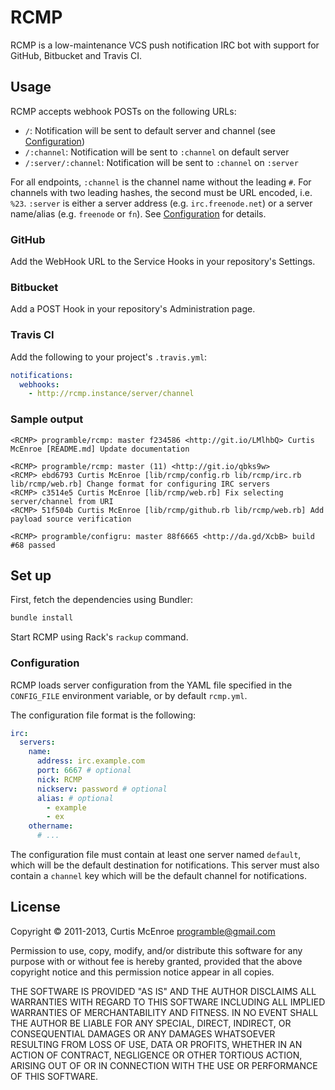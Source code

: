 # RCMP

RCMP is a low-maintenance VCS push notification IRC bot with support for
GitHub, Bitbucket and Travis CI.

## Usage

RCMP accepts webhook POSTs on the following URLs:

 * `/`: Notification will be sent to default server and channel (see
   [Configuration](#configuration))
 * `/:channel`: Notification will be sent to `:channel` on default
   server
 * `/:server/:channel`: Notification will be sent to `:channel` on
   `:server`

For all endpoints, `:channel` is the channel name without the leading
`#`. For channels with two leading hashes, the second must be URL
encoded, i.e. `%23`. `:server` is either a server address (e.g.
`irc.freenode.net`) or a server name/alias (e.g. `freenode` or `fn`).
See [Configuration](#configuration) for details.

### GitHub

Add the WebHook URL to the Service Hooks in your repository's Settings.

### Bitbucket

Add a POST Hook in your repository's Administration page.

### Travis CI

Add the following to your project's `.travis.yml`:

```yaml
notifications:
  webhooks:
    - http://rcmp.instance/server/channel
```

### Sample output

```irc
<RCMP> programble/rcmp: master f234586 <http://git.io/LMlhbQ> Curtis McEnroe [README.md] Update documentation
```

```irc
<RCMP> programble/rcmp: master (11) <http://git.io/qbks9w>
<RCMP> ebd6793 Curtis McEnroe [lib/rcmp/config.rb lib/rcmp/irc.rb lib/rcmp/web.rb] Change format for configuring IRC servers
<RCMP> c3514e5 Curtis McEnroe [lib/rcmp/web.rb] Fix selecting server/channel from URI
<RCMP> 51f504b Curtis McEnroe [lib/rcmp/github.rb lib/rcmp/web.rb] Add payload source verification
```

```irc
<RCMP> programble/configru: master 88f6665 <http://da.gd/XcbB> build #68 passed
```

## Set up

First, fetch the dependencies using Bundler:

```sh
bundle install
```

Start RCMP using Rack's `rackup` command.

### Configuration

RCMP loads server configuration from the YAML file specified in the
`CONFIG_FILE` environment variable, or by default `rcmp.yml`.

The configuration file format is the following:

```yaml
irc:
  servers:
    name:
      address: irc.example.com
      port: 6667 # optional
      nick: RCMP
      nickserv: password # optional
      alias: # optional
        - example
        - ex
    othername:
      # ...
```

The configuration file must contain at least one server named `default`,
which will be the default destination for notifications. This server
must also contain a `channel` key which will be the default channel for
notifications.

## License

Copyright © 2011-2013, Curtis McEnroe <programble@gmail.com>

Permission to use, copy, modify, and/or distribute this software for any
purpose with or without fee is hereby granted, provided that the above
copyright notice and this permission notice appear in all copies.

THE SOFTWARE IS PROVIDED "AS IS" AND THE AUTHOR DISCLAIMS ALL WARRANTIES
WITH REGARD TO THIS SOFTWARE INCLUDING ALL IMPLIED WARRANTIES OF
MERCHANTABILITY AND FITNESS. IN NO EVENT SHALL THE AUTHOR BE LIABLE FOR
ANY SPECIAL, DIRECT, INDIRECT, OR CONSEQUENTIAL DAMAGES OR ANY DAMAGES
WHATSOEVER RESULTING FROM LOSS OF USE, DATA OR PROFITS, WHETHER IN AN
ACTION OF CONTRACT, NEGLIGENCE OR OTHER TORTIOUS ACTION, ARISING OUT OF
OR IN CONNECTION WITH THE USE OR PERFORMANCE OF THIS SOFTWARE.
